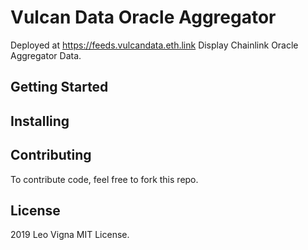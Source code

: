 # Vulcan Data Oracle Aggregator
Deployed at https://feeds.vulcandata.eth.link
Display Chainlink Oracle Aggregator Data.

## Getting Started

## Installing


## Contributing

To contribute code, feel free to fork this repo.

## License

2019 Leo Vigna
MIT License.
